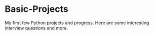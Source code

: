 # Basic-Projects
My first few Python projects and progress.
Here are some interesting interview questions and more.
